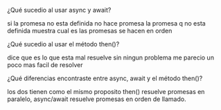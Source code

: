 ¿Qué sucedio al usar async y await?

si la promesa no esta definida no hace promesa
la promesa q no esta definida  muestra cual es
las promesas se hacen en orden 


¿Qué sucedio al usar el método then()?

dice que es lo que esta  mal
resuelve sin ningun problema  me parecio un poco mas facil de resolver


¿Qué diferencias encontraste entre async, await y el método then()?

los dos tienen como el mismo proposito 
then() resuelve promesas en paralelo, async/await resuelve promesas en orden de llamado.

